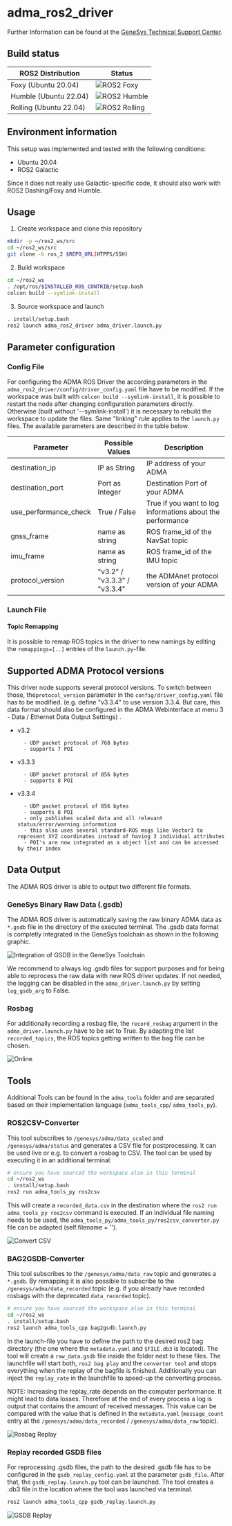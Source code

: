 # adma_ros2_driver
Further Information can be found at the [GeneSys Technical Support Center](https://genesys-offenburg.de/support-center/). 

## Build status

| ROS2 Distribution | Status |
|---|---|
Foxy (Ubuntu 20.04) | ![ROS2 Foxy](https://github.com/freak89dutch/adma_ros_driver/actions/workflows/ros_dev_foxy.yml/badge.svg) |
Humble (Ubuntu 22.04) | ![ROS2 Humble](https://github.com/freak89dutch/adma_ros_driver/actions/workflows/ros_dev_humble.yml/badge.svg) |
Rolling (Ubuntu 22.04) | ![ROS2 Rolling](https://github.com/freak89dutch/adma_ros_driver/actions/workflows/ros_dev_rolling.yml/badge.svg) |

## Environment information
This setup was implemented and tested with the following conditions:
- Ubuntu 20.04
- ROS2 Galactic

Since it does not really use Galactic-specific code, it should also work with ROS2 Dashing/Foxy and Humble.

## Usage
1. Create workspace and clone this repository
```bash
mkdir -p ~/ros2_ws/src
cd ~/ros2_ws/src
git clone -b ros_2 $REPO_URL(HTPPS/SSH)
```

2. Build workspace
```bash
cd ~/ros2_ws
. /opt/ros/$INSTALLED_ROS_CONTRIB/setup.bash
colcon build --symlink-install
```

3. Source workspace and launch
```bash
. install/setup.bash
ros2 launch adma_ros2_driver adma_driver.launch.py
```

## Parameter configuration
### Config File
For configuring the ADMA ROS Driver the according parameters in the `adma_ros2_driver/config/driver_config.yaml` file have to be modified.
If the workspace was built with `colcon build --symlink-install`, it is possible to restart the node after changing configuration parameters directly. Otherwise (built without '--symlink-install') it is necessary to rebuild the workspace to update the files. 
Same "linking" rule applies to the `launch.py` files. The available parameters are described in the table below.

| Parameter | Possible Values | Description|
|---|---|---|
| destination_ip | IP as String | IP address of your ADMA |
| destination_port | Port as Integer | Destination Port of your ADMA |
| use_performance_check | True / False | True if you want to log informations about the performance |
| gnss_frame | name as string | ROS frame_id of the NavSat topic |
| imu_frame | name as string | ROS frame_id of the IMU topic |
| protocol_version | "v3.2" / "v3.3.3" / "v3.3.4" | the ADMAnet protocol version of your ADMA |

### Launch File
#### Topic Remapping
It is possible to remap ROS topics in the driver to new namings by editing the `remappings=[..]` entries of the `launch.py`-file. 

## Supported ADMA Protocol versions
This driver node supports several protocol versions.
To switch between those, the`protocol_version` parameter in the `config/driver_config.yaml` file has to be modified. (e.g. define "v3.3.4"  to use version 3.3.4. But care, this data format should also be configured in the ADMA Webinterface at menu 3 - Data / Ethernet Data Output Settings) .

* v3.2

        - UDP packet protocol of 768 bytes
        - supports 7 POI
- v3.3.3

        - UDP packet protocol of 856 bytes
        - supports 8 POI
- v3.3.4

        - UDP packet protocol of 856 bytes
        - supports 8 POI
        - only publishes scaled data and all relevant status/error/warning information
        - this also uses several standard-ROS msgs like Vector3 to represent XYZ coordinates instead of having 3 individual attributes
        - POI's are now integrated as a object list and can be accessed by their index 

## Data Output
The ADMA ROS driver is able to output two different file formats. 

### GeneSys Binary Raw Data (.gsdb)
The ADMA ROS driver is automatically saving the raw binary ADMA data as `*.gsdb` file in the directory of the executed terminal. The .gsdb data format is completly integrated in the GeneSys toolchain as shown in the following graphic.

![Integration of GSDB in the GeneSys Toolchain](https://user-images.githubusercontent.com/105273302/230074686-9b17826a-16d4-4f6a-83f7-8cd19daad914.jpg)

We recommend to always log .gsdb files for support purposes and for being able to reprocess the raw data with new ROS driver updates. If not needed, the logging can be disabled in the 
`adma_driver.launch.py` by setting `log_gsdb_arg` to False. 

### Rosbag 
For additionally recording a rosbag file, the `record_rosbag` argument in the `adma_driver.launch.py` have to be set to True. By adapting the list `recorded_topics`, the ROS topics getting written to the bag file can be chosen. 

![Online](https://user-images.githubusercontent.com/105273302/230114010-a0ac709a-d661-4f85-8706-973f8e96820c.jpg)

## Tools
Additional Tools can be found in the `adma_tools` folder and are separated based on their implementation language (`adma_tools_cpp`/ `adma_tools_py`).

### ROS2CSV-Converter
This tool subscribes to `/genesys/adma/data_scaled` and `/genesys/adma/status` and generates a CSV file for postprocessing. It can be used live or e.g. to convert a rosbag to CSV. 
The tool can be used by executing it in an additional terminal:

```bash
# ensure you have sourced the workspace also in this terminal
cd ~/ros2_ws
. install/setup.bash
ros2 run adma_tools_py ros2csv
```

This will create a `recorded_data.csv` in the destination where the `ros2 run adma_tools_py ros2csv` command is executed.
If an individual file naming needs to be used, the `adma_tools_py/adma_tools_py/ros2csv_converter.py` file can be adapted (self.filename = '').

![Convert CSV](https://user-images.githubusercontent.com/105273302/230113444-051bd497-82c2-4ae9-b0ee-10c916006a9a.jpg)


### BAG2GSDB-Converter
This tool subscribes to the `/genesys/adma/data_raw` topic and generates a `*.gsdb`. By remapping it is also possible to subscribe to the `/genesys/adma/data_recorded` topic (e.g. if you already have recorded rosbags with the deprecated `data_recorded` topic). 

```bash
# ensure you have sourced the workspace also in this terminal
cd ~/ros2_ws
. install/setup.bash
ros2 launch adma_tools_cpp bag2gsdb.launch.py
```
In the launch-file you have to define the path to the desired ros2 bag directory (the one where the `metadata.yaml` and `$FILE.db3` is located). The tool will create a `raw_data.gsdb` file inside the folder next to these files.
The launchfile will start both, `ros2 bag play` and the `converter tool` and stops everything when the replay of the bagfile is finished.
Additionally you can inject the `replay_rate` in the launchfile to speed-up the converting process.

NOTE: Increasing the replay_rate depends on the computer performance. It might lead to data losses. 
Therefore at the end of every process a log is output that contains the amount of received messages. 
This value can be compared with the value that is defined in the `metadata.yaml` (`message_count` entry at the `/genesys/adma/data_recorded` / `/genesys/adma/data_raw` topic). 

![Rosbag Replay](https://user-images.githubusercontent.com/105273302/230113644-8de6f0a6-aa27-4371-835d-bbb5a706c202.jpg)

### Replay recorded GSDB files
For reprocessing .gsdb files, the path to the desired .gsdb file has to be configured in the `gsdb_replay_config.yaml` at the parameter `gsdb_file`. After that, the `gsdb_replay.launch.py` tool can be launched.
The tool creates a .db3 file in the location where the tool was launched via terminal.  

```bash
ros2 launch adma_tools_cpp gsdb_replay.launch.py
```
![GSDB Replay](https://user-images.githubusercontent.com/105273302/230113700-73885377-8fa8-4456-91e6-786bbe50ad6b.jpg)
